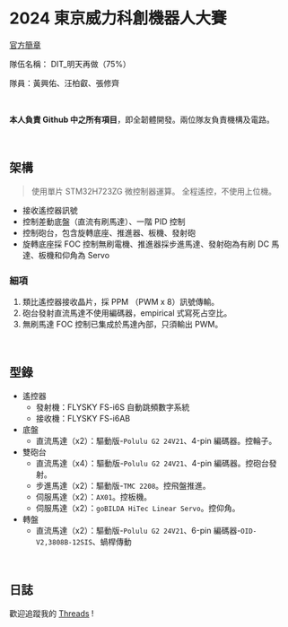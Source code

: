# 2024 東京威力科創機器人大賽

[官方簡章](http://teltwrobotcombat.rs-event.com.tw/a04.html#)


隊伍名稱： DIT_明天再做（75%）

隊員：黃興佑、汪柏叡、張修齊

</br>

**本人負責 Github 中之所有項目**，即全韌體開發。兩位隊友負責機構及電路。

</br>

## 架構

> 使用單片 STM32H723ZG 微控制器運算。
> 全程遙控，不使用上位機。

* 接收遙控器訊號
* 控制差動底盤（直流有刷馬達）、一階 PID 控制
* 控制砲台，包含旋轉底座、推進器、板機、發射砲
* 旋轉底座採 FOC 控制無刷電機、推進器採步進馬達、發射砲為有刷 DC 馬達、板機和仰角為 Servo

### 細項

1. 類比遙控器接收晶片，採 PPM （PWM x 8）訊號傳輸。
2. 砲台發射直流馬達不使用編碼器，empirical 式寫死占空比。
3. 無刷馬達 FOC 控制已集成於馬達內部，只須輸出 PWM。

</br>

## 型錄

* 遙控器
  * 發射機：FLYSKY FS-i6S 自動跳頻數字系統
  * 接收機：FLYSKY FS-i6AB
* 底盤
  * 直流馬達（x2）：驅動版-`Polulu G2 24V21`、4-pin 編碼器。控輪子。
* 雙砲台
  * 直流馬達（x4）：驅動版-`Polulu G2 24V21`、4-pin 編碼器。控砲台發射。
  * 步進馬達（x2）：驅動版-`TMC 2208`。控飛盤推進。
  * 伺服馬達（x2）：`AX01`。控板機。
  * 伺服馬達（x2）：`goBILDA HiTec Linear Servo`。控仰角。
* 轉盤
  * 直流馬達（x2）：驅動版-`Polulu G2 24V21`、6-pin 編碼器-`OID-V2,3808B-12SIS`、蝸桿傳動

</br>

## 日誌

歡迎追蹤我的 [Threads](https://www.threads.net/@liebestraum_925) !
